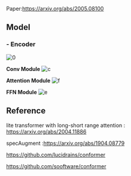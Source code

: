 Paper:https://arxiv.org/abs/2005.08100

## Model
### - Encoder
![0](https://user-images.githubusercontent.com/76771847/126898639-5ade49ba-39cf-457d-8ec7-710f7a700096.png)

**Conv Module**
![c](https://user-images.githubusercontent.com/76771847/126898664-ae760179-4577-44d1-83b1-82e080c79d9d.png)

**Attention Module**
![f](https://user-images.githubusercontent.com/76771847/126898677-dd02db3f-6d80-4cc8-9d8c-5d46ce1d9571.png)

**FFN Module**
![e](https://user-images.githubusercontent.com/76771847/126898690-9369d95c-9d6f-462c-8831-59fe2a323065.png)

## Reference

lite transformer with long-short range attention
: https://arxiv.org/abs/2004.11886

specAugment
:https://arxiv.org/abs/1904.08779

https://github.com/lucidrains/conformer

https://github.com/sooftware/conformer







